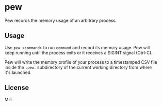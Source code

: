 # pew

Pew records the memory usage of an arbitrary process.

## Usage

Use `pew <command>` to run `command` and record its memory usage. Pew
will keep running until the process exits or it receives a SIGINT signal
(Ctrl-C).

Pew will write the memory profile of your process to a timestamped CSV
file inside the `.pew.` subdirectory of the current working directory
from where it's launched.

## License

MIT
